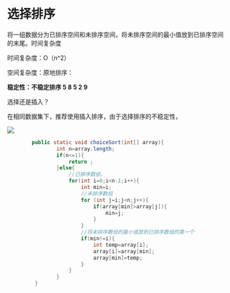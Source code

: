 # 选择排序

将一组数据分为已排序空间和未排序空间，将未排序空间的最小值放到已排序空间的末尾。时间复杂度

时间复杂度：O（n^2）

空间复杂度：原地排序：

**稳定性：不稳定排序  5 8 5 2 9**

选择还是插入？                                                                                        

在相同数据集下，推荐使用插入排序，由于选择排序的不稳定性，



![](E:\javaSE_knowledgepoint\选择排序.jpg)

```java
        public static void choiceSort(int[] array){
                int n=array.length;
                if(n<=1){
                    return ;
                }else{
                    //已排序数组，
                    for(int i=0;i<n-1;i++){
                        int min=i;
                        //未排序数组
                        for (int j=i;j<n;j++){
                            if(array[min]>array[j]){
                                min=j;
                            }
                        }
                        //将未排序数组的最小值放到已排序数组的第一个
                        if(min!=i){
                            int temp=array[i];
                            array[i]=array[min];
                            array[min]=temp;
                        }
                    }
                }
         }
```

